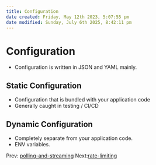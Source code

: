 ```yaml
---
title: Configuration
date created: Friday, May 12th 2023, 5:07:55 pm
date modified: Sunday, July 6th 2025, 8:42:11 pm
---
```


# Configuration

- Configuration is written in JSON and YAML mainly.

## Static Configuration

- Configuration that is bundled with your application code
- Generally caught in testing / CI/CD

## Dynamic Configuration

- Completely separate from your application code.
- ENV variables.

Prev:
[polling-and-streaming](polling-and-streaming.md)
Next:[rate-limiting](rate-limiting.md)
